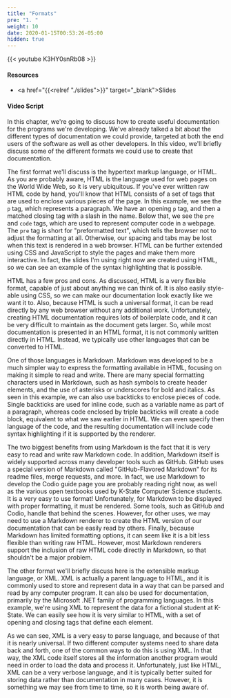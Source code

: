 ```yaml
---
title: "Formats"
pre: "1. "
weight: 10
date: 2020-01-15T00:53:26-05:00
hidden: true
---
```


{{< youtube K3HY0snRb08 >}}

#### Resources

* <a href="{{<relref "./slides">}}" target="_blank">Slides</a>

#### Video Script

In this chapter, we're going to discuss how to create useful documentation for the programs we're developing. We've already talked a bit about the different types of documentation we could provide, targeted at both the end users of the software as well as other developers. In this video, we'll briefly discuss some of the different formats we could use to create that documentation. 

The first format we'll discuss is the hypertext markup language, or HTML. As you are probably aware, HTML is the language used for web pages on the World Wide Web, so it is very ubiquitous. If you've ever written raw HTML code by hand, you'll know that HTML consists of a set of tags that are used to enclose various pieces of the page. In this example, we see the `p` tag, which represents a paragraph. We have an opening `p` tag, and then a matched closing tag with a slash in the name. Below that, we see the `pre` and `code` tags, which are used to represent computer code in a webpage. The `pre` tag is short for "preformatted text", which tells the browser not to adjust the formatting at all. Otherwise, our spacing and tabs may be lost when this text is rendered in a web browser. HTML can be further extended using CSS and JavaScript to style the pages and make them more interactive. In fact, the slides I'm using right now are created using HTML, so we can see an example of the syntax highlighting that is possible. 

HTML has a few pros and cons. As discussed, HTML is a very flexible format, capable of just about anything we can think of. It is also easily style-able using CSS, so we can make our documentation look exactly like we want it to. Also, because HTML is such a universal format, it can be read directly by any web browser without any additional work. Unfortunately, creating HTML documentation requires lots of boilerplate code, and it can be very difficult to maintain as the document gets larger. So, while most documentation is presented in an HTML format, it is not commonly written directly in HTML. Instead, we typically use other languages that can be converted to HTML.

One of those languages is Markdown. Markdown was developed to be a much simpler way to express the formatting available in HTML, focusing on making it simple to read and write. There are many special formatting characters used in Markdown, such as hash symbols to create header elements, and the use of asterisks or underscores for bold and italics. As seen in this example, we can also use backticks to enclose pieces of code. Single backticks are used for inline code, such as a variable name as part of a paragraph, whereas code enclosed by triple backticks will create a code block, equivalent to what we saw earlier in HTML. We can even specify then language of the code, and the resulting documentation will include code syntax highlighting if it is supported by the renderer.

The two biggest benefits from using Markdown is the fact that it is very easy to read and write raw Markdown code. In addition, Markdown itself is widely supported across many developer tools such as GitHub. GitHub uses a special version of Markdown called "GitHub-Flavored Markdown" for its readme files, merge requests, and more. In fact, we use Markdown to develop the Codio guide page you are probably reading right now, as well as the various open textbooks used by K-State Computer Science students. It is a very easy to use format! Unfortunately, for Markdown to be displayed with proper formatting, it must be rendered. Some tools, such as GitHub and Codio, handle that behind the scenes. However, for other uses, we may need to use a Markdown renderer to create the HTML version of our documentation that can be easily read by others. Finally, because Markdown has limited formatting options, it can seem like it is a bit less flexible than writing raw HTML. However, most Markdown renderers support the inclusion of raw HTML code directly in Markdown, so that shouldn't be a major problem.

The other format we'll briefly discuss here is the extensible markup language, or XML. XML is actually a parent language to HTML, and it is commonly used to store and represent data in a way that can be parsed and read by any computer program. It can also be used for documentation, primarily by the Microsoft .NET family of programming languages. In this example, we're using XML to represent the data for a fictional student at K-State. We can easily see how it is very similar to HTML, with a set of opening and closing tags that define each element.

As we can see, XML is a very easy to parse language, and because of that it is nearly universal. If two different computer systems need to share data back and forth, one of the common ways to do this is using XML. In that way, the XML code itself stores all the information another program would need in order to load the data and process it. Unfortunately, just like HTML, XML can be a very verbose language, and it is typically better suited for storing data rather than documentation in many cases. However, it is something we may see from time to time, so it is worth being aware of. 